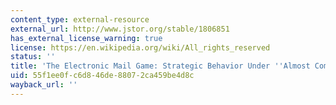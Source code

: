 ```yaml
---
content_type: external-resource
external_url: http://www.jstor.org/stable/1806851
has_external_license_warning: true
license: https://en.wikipedia.org/wiki/All_rights_reserved
status: ''
title: 'The Electronic Mail Game: Strategic Behavior Under ''Almost Common Knowledge'''
uid: 55f1ee0f-c6d8-46de-8807-2ca459be4d8c
wayback_url: ''
---
```

